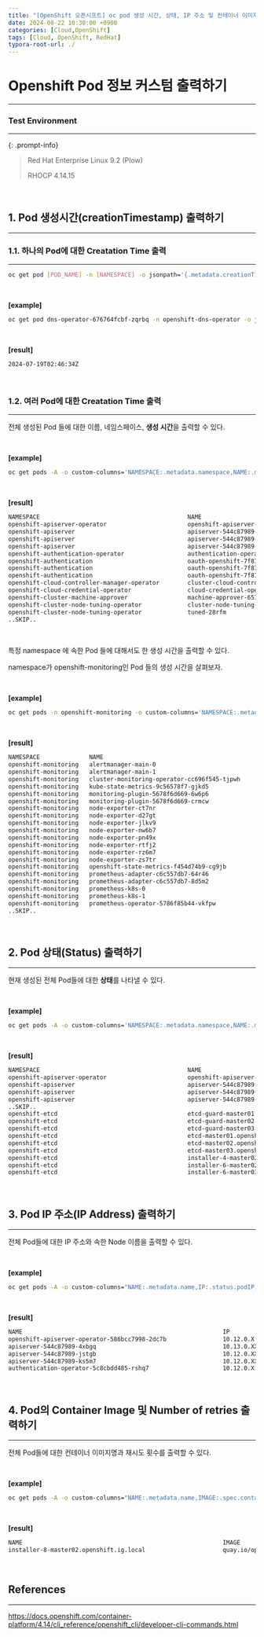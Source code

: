 ```yaml
---
title: "[OpenShift 오픈시프트] oc pod 생성 시간, 상태, IP 주소 및 컨테이너 이미지 출력 방법 (custom-columns, jsonpath 사용)"
date: 2024-08-22 10:30:00 +0900
categories: [Cloud,OpenShift]
tags: [Cloud, OpenShift, RedHat]
typora-root-url: ./
---
```




# **Openshift Pod 정보 커스텀 출력하기**

---

### **Test Environment**

---

{: .prompt-info}

> Red Hat Enterprise Linux 9.2 (Plow)
>
> RHOCP 4.14.15



<br/>

## **1. Pod 생성시간(creationTimestamp) 출력하기**

---

### **1.1. 하나의 Pod에 대한 Creatation Time 출력**

---

```bash
oc get pod [POD_NAME] -n [NAMESPACE] -o jsonpath='{.metadata.creationTimestamp}'
```

<br/>

**[example]**

```bash
oc get pod dns-operator-676764fcbf-zqrbq -n openshift-dns-operator -o jsonpath='{.metadata.creationTimestamp}'
```

<br/>

**[result]**

```bash
2024-07-19T02:46:34Z
```



<br/>

### **1.2. 여러 Pod에 대한 Creatation Time 출력**

---

전체 생성된 Pod 들에 대한 이름, 네임스페이스, **생성 시간**을 출력할 수 있다.

<br/>

**[example]**

```bash
oc get pods -A -o custom-columns='NAMESPACE:.metadata.namespace,NAME:.metadata.name,CREATION_TIME:.metadata.creationTimestamp'
```

<br/>

**[result]**

```bash
NAMESPACE                                          NAME                                                         CREATION_TIME
openshift-apiserver-operator                       openshift-apiserver-operator-586bcc7998-2dc7b                2024-07-19T02:46:33Z
openshift-apiserver                                apiserver-544c87989-4xbgq                                    2024-07-19T07:02:14Z
openshift-apiserver                                apiserver-544c87989-jstgb                                    2024-07-19T06:59:25Z
openshift-apiserver                                apiserver-544c87989-ks5m7                                    2024-07-19T07:00:47Z
openshift-authentication-operator                  authentication-operator-5c8cbdd485-rshq7                     2024-07-19T02:46:33Z
openshift-authentication                           oauth-openshift-7f87464f54-dmlbc                             2024-08-01T06:59:56Z
openshift-authentication                           oauth-openshift-7f87464f54-q9jmq                             2024-08-01T06:59:00Z
openshift-authentication                           oauth-openshift-7f87464f54-vl2t7                             2024-08-01T06:59:28Z
openshift-cloud-controller-manager-operator        cluster-cloud-controller-manager-operator-7f49dd9989-gppvx   2024-07-19T02:48:34Z
openshift-cloud-credential-operator                cloud-credential-operator-56c5859d5f-qd8mg                   2024-07-19T02:46:33Z
openshift-cluster-machine-approver                 machine-approver-6575c8cbbd-gph5x                            2024-07-19T02:46:33Z
openshift-cluster-node-tuning-operator             cluster-node-tuning-operator-88467b9d9-st57n                 2024-07-19T02:46:33Z
openshift-cluster-node-tuning-operator             tuned-28rfm                                                  2024-07-19T02:50:14Z
..SKIP..
```



<br/>

특정 namespace 에 속한 Pod 들에 대해서도 한 생성 시간을 출력할 수 있다. 

namespace가 openshift-monitoring인 Pod 들의 생성 시간을 살펴보자.

**<br/>**

**[example]**

```bash
oc get pods -n openshift-monitoring -o custom-columns='NAMESPACE:.metadata.namespace,NAME:.metadata.name,CREATION_TIME:.metadata.creationTimestamp'
```

<br/>

**[result]**

```bash
NAMESPACE              NAME                                                     CREATION_TIME
openshift-monitoring   alertmanager-main-0                                      2024-07-19T07:05:28Z
openshift-monitoring   alertmanager-main-1                                      2024-07-19T07:04:56Z
openshift-monitoring   cluster-monitoring-operator-cc696f545-tjpwh              2024-07-19T02:46:34Z
openshift-monitoring   kube-state-metrics-9c56578f7-gjkd5                       2024-07-19T07:04:53Z
openshift-monitoring   monitoring-plugin-5678f6d669-6w6p6                       2024-07-19T05:41:26Z
openshift-monitoring   monitoring-plugin-5678f6d669-crmcw                       2024-07-19T05:41:26Z
openshift-monitoring   node-exporter-ct7nr                                      2024-07-19T05:41:26Z
openshift-monitoring   node-exporter-d27gt                                      2024-07-19T05:41:26Z
openshift-monitoring   node-exporter-jlkv9                                      2024-07-19T05:41:26Z
openshift-monitoring   node-exporter-nw6b7                                      2024-07-19T05:41:26Z
openshift-monitoring   node-exporter-pn49x                                      2024-07-19T05:41:26Z
openshift-monitoring   node-exporter-rtfj2                                      2024-07-19T05:41:26Z
openshift-monitoring   node-exporter-rz6m7                                      2024-07-19T05:41:26Z
openshift-monitoring   node-exporter-zs7tr                                      2024-07-19T05:41:26Z
openshift-monitoring   openshift-state-metrics-f454d74b9-cg9jb                  2024-07-19T07:04:53Z
openshift-monitoring   prometheus-adapter-c6c557db7-64r46                       2024-08-20T08:27:03Z
openshift-monitoring   prometheus-adapter-c6c557db7-8d5m2                       2024-08-20T08:27:03Z
openshift-monitoring   prometheus-k8s-0                                         2024-07-19T07:05:14Z
openshift-monitoring   prometheus-k8s-1                                         2024-07-19T07:04:57Z
openshift-monitoring   prometheus-operator-5786f85b44-vkfpw                     2024-07-19T07:04:43Z
..SKIP..
```

<br/>

## **2. Pod 상태(Status) 출력하기**

---

현재 생성된 전체 Pod들에 대한 **상태**를 나타낼 수 있다.

<br/>

**[example]**

```bash
oc get pods -A -o custom-columns='NAMESPACE:.metadata.namespace,NAME:.metadata.name,STATUS:.status.phase'
```

<br/>

**[result]**

```bash
NAMESPACE                                          NAME                                                         STATUS
openshift-apiserver-operator                       openshift-apiserver-operator-586bcc7998-2dc7b                Running
openshift-apiserver                                apiserver-544c87989-4xbgq                                    Running
openshift-apiserver                                apiserver-544c87989-jstgb                                    Running
openshift-apiserver                                apiserver-544c87989-ks5m7                                    Running
..SKIP..
openshift-etcd                                     etcd-guard-master01.openshift.ig.local                       Running
openshift-etcd                                     etcd-guard-master02.openshift.ig.local                       Running
openshift-etcd                                     etcd-guard-master03.openshift.ig.local                       Running
openshift-etcd                                     etcd-master01.openshift.ig.local                             Running
openshift-etcd                                     etcd-master02.openshift.ig.local                             Running
openshift-etcd                                     etcd-master03.openshift.ig.local                             Running
openshift-etcd                                     installer-4-master02.openshift.ig.local                      Succeeded
openshift-etcd                                     installer-6-master02.openshift.ig.local                      Succeeded
openshift-etcd                                     installer-6-master03.openshift.ig.local                      Succeeded
```

<br/>

## **3. Pod IP 주소(IP Address) 출력하기**

---

전체 Pod들에 대한 IP 주소와 속한 Node 이름을 출력할 수 있다.

<br/>

**[example]**

```bash
oc get pods -A -o custom-columns="NAME:.metadata.name,IP:.status.podIP,NODE:.spec.nodeName"
```



<br/>

**[result]**

```bash
NAME                                                         IP             NODE
openshift-apiserver-operator-586bcc7998-2dc7b                10.12.0.X     master03.openshift.ig.local
apiserver-544c87989-4xbgq                                    10.13.0.XXX   master02.openshift.ig.local
apiserver-544c87989-jstgb                                    10.12.0.XX    master03.openshift.ig.local
apiserver-544c87989-ks5m7                                    10.12.0.XX    master01.openshift.ig.local
authentication-operator-5c8cbdd485-rshq7                     10.12.0.X     master03.openshift.ig.local
```

<br/>

## **4. Pod의 Container Image 및 Number of retries 출력하기**

---

전체 Pod들에 대한 컨테이너 이미지명과 재시도 횟수를 출력할 수 있다.

<br/>

**[example]**

```bash
oc get pods -A -o custom-columns="NAME:.metadata.name,IMAGE:.spec.containers[*].image,RESTARTS:.status.containerStatuses[*].restartCount"
```

<br/>

**[result]**

```bash
NAME                                                         IMAGE                                                               installer-6-master03.openshift.ig.local                      quay.io/openshift-release-dev/ocp-v4.0-art-dev@sha256:XXXXX
installer-8-master02.openshift.ig.local                      quay.io/openshift-release-dev/ocp-v4.0-art-dev@sha256:XXXXX
```





<br/>

## **References**

---

<https://docs.openshift.com/container-platform/4.14/cli_reference/openshift_cli/developer-cli-commands.html>

<br/>
